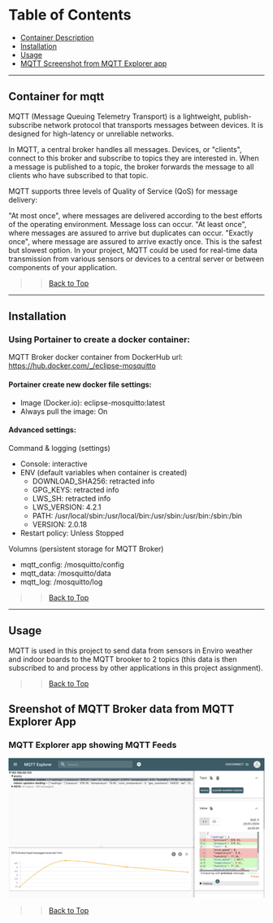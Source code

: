 # Table of Contents

- [Container Description](#Container-for-mqtt)
- [Installation](#installation)
- [Usage](#usage)
- [MQTT Screenshot from MQTT Explorer app](#Sreenshot-of-MQTT-Broker-data-from-MQTT-Explorer-App)

---

## Container for mqtt

MQTT (Message Queuing Telemetry Transport) is a lightweight, publish-subscribe network protocol that transports messages between devices. It is designed for high-latency or unreliable networks.

In MQTT, a central broker handles all messages. Devices, or "clients", connect to this broker and subscribe to topics they are interested in. When a message is published to a topic, the broker forwards the message to all clients who have subscribed to that topic.

MQTT supports three levels of Quality of Service (QoS) for message delivery:

"At most once", where messages are delivered according to the best efforts of the operating environment. Message loss can occur.
"At least once", where messages are assured to arrive but duplicates can occur.
"Exactly once", where message are assured to arrive exactly once. This is the safest but slowest option.
In your project, MQTT could be used for real-time data transmission from various sensors or devices to a central server or between components of your application.

>> [Back to Top](#Table-of-Contents)

---

## Installation

### Using Portainer to create a docker container:
MQTT Broker docker container from DockerHub url: https://hub.docker.com/_/eclipse-mosquitto

#### Portainer create new docker file settings:

- Image (Docker.io): eclipse-mosquitto:latest
- Always pull the image: On

#### Advanced settings:

Command & logging (settings)
- Console: interactive
- ENV (default variables when container is created)
    - DOWNLOAD_SHA256: retracted info
    - GPG_KEYS: retracted info
    - LWS_SH: retracted info
    - LWS_VERSION: 4.2.1
    - PATH: /usr/local/sbin:/usr/local/bin:/usr/sbin:/usr/bin:/sbin:/bin
    - VERSION: 2.0.18
- Restart policy: Unless Stopped

Volumns (persistent storage for MQTT Broker)
- mqtt_config: /mosquitto/config
- mqtt_data: /mosquitto/data
- mqtt_log: /mosquitto/log

>> [Back to Top](#Table-of-Contents)

---

## Usage

MQTT is used in this project to send data from sensors in Enviro weather and indoor boards to the MQTT brooker to 2 topics (this data is then subscribed to and process by other applications in this project assignment).

>> [Back to Top](#Table-of-Contents)

## Sreenshot of MQTT Broker data from MQTT Explorer App

### MQTT Explorer app showing MQTT Feeds
![MQTT Broker screenshot](../image-assets/readme-images/mqtt-explorer.png)

>> [Back to Top](#Table-of-Contents)